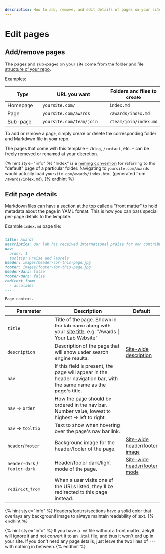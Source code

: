 ```yaml
---
description: How to add, remove, and edit details of pages on your site
---
```


# Edit pages

## Add/remove pages

The pages and sub-pages on your site [come from the folder and file structure of your repo](https://jekyllrb.com/docs/structure/).

Examples:

<table><thead><tr><th width="139">Type</th><th width="267.3333333333333">URL you want</th><th>Folders and files to create</th></tr></thead><tbody><tr><td>Homepage</td><td><code>yoursite.com/</code></td><td><code>index.md</code></td></tr><tr><td>Page</td><td><code>yoursite.com/awards</code></td><td><code>/awards/index.md</code></td></tr><tr><td>Sub-page</td><td><code>yoursite.com/team/join</code></td><td><code>/team/join/index.md</code></td></tr></tbody></table>

To add or remove a page, simply create or delete the corresponding folder and Markdown file in your repo.

The pages that come with this template – `/blog`, `/contact`, etc. – can be freely removed or renamed at your discretion.

{% hint style="info" %}
"Index" is a [naming convention](https://stackoverflow.com/questions/32408259/why-do-people-name-their-files-index-html) for referring to the "default" page of a particular folder. Navigating to `yoursite.com/awards` would actually load `yoursite.com/awards/index.html` (generated from `/awards/index.md`).
{% endhint %}

## **Edit page details**

Markdown files can have a section at the top called a "front matter" to hold metadata about the page in YAML format. This is how you can pass special per-page details to the template.

Example `index.md` page file:

```markdown
---
title: Awards
description: Our lab has received international praise for our contributions to science.
nav:
  order: 1
  tooltip: Praise and laurels
header: images/header-for-this-page.jpg
footer: images/footer-for-this-page.jpg
header-dark: false
footer-dark: false
redirect_from:
  - accolades
---

Page content.
```

<table><thead><tr><th width="185">Parameter</th><th width="374.3333333333333">Description</th><th>Default</th></tr></thead><tbody><tr><td><code>title</code></td><td>Title of the page. Shown in the tab name along with your <a href="configure-your-site.md">site title</a>, e.g. "Awards | Your Lab Website"</td><td></td></tr><tr><td><code>description</code></td><td>Description of the page that will show under search engine results.</td><td><a href="configure-your-site.md">Site-wide description</a></td></tr><tr><td><code>nav</code></td><td>If this field is present, the page will appear in the header navigation bar, with the same name as the page's title.</td><td></td></tr><tr><td><code>nav</code> -> <code>order</code></td><td>How the page should be ordered in the nav bar. Number value, lowest to highest -> left to right.</td><td></td></tr><tr><td><code>nav</code> -> <code>tooltip</code></td><td>Text to show when hovering over the page's nav bar link.</td><td></td></tr><tr><td><code>header</code>/<code>footer</code></td><td>Background image for the header/footer of the page.</td><td><a href="configure-your-site.md">Site-wide header/footer image</a></td></tr><tr><td><code>header-dark</code> / <code>footer-dark</code></td><td>Header/footer dark/light mode of the page. </td><td><a href="configure-your-site.md">Site-wide header/footer mode</a></td></tr><tr><td><code>redirect_from</code></td><td>When a user visits one of the URLs listed, they'll be redirected to this page instead.</td><td></td></tr></tbody></table>

{% hint style="info" %}
Headers/footers/sections have a solid color that overlays any background image to always maintain readability of text.
{% endhint %}

{% hint style="info" %}
If you have a `.md` file without a front matter, Jekyll will ignore it and not convert it to an `.html` file, and thus it won't end up in your site. If you don't need any page details, just leave the two lines of `---` with nothing in between.
{% endhint %}
